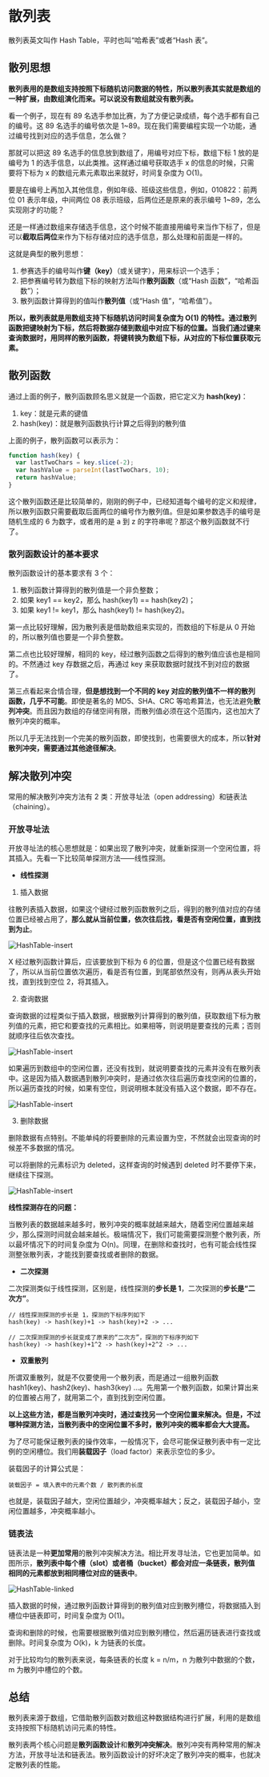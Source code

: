# 散列表

散列表英文叫作 Hash Table，平时也叫“哈希表”或者“Hash 表”。

## 散列思想

**散列表用的是数组支持按照下标随机访问数据的特性，所以散列表其实就是数组的一种扩展，由数组演化而来。可以说没有数组就没有散列表。**

看一个例子，现在有 89 名选手参加比赛，为了方便记录成绩，每个选手都有自己的编号。这 89 名选手的编号依次是 1~89。现在我们需要编程实现一个功能，通过编号找到对应的选手信息，怎么做？

那就可以把这 89 名选手的信息放到数组了，用编号对应下标，数组下标 1 放的是编号为 1 的选手信息，以此类推。这样通过编号获取选手 x 的信息的时候，只需要将下标为 x 的数组元素元素取出来就好，时间复杂度为 O(1)。

要是在编号上再加入其他信息，例如年级、班级这些信息，例如，010822：前两位 01 表示年级，中间两位 08 表示班级，后两位还是原来的表示编号 1~89，怎么实现刚才的功能？

还是一样通过数组来存储选手信息，这个时候不能直接用编号来当作下标了，但是可以**截取后两位**来作为下标存储对应的选手信息，那么处理和前面是一样的。

这就是典型的散列思想：

1. 参赛选手的编号叫作**键（key）**（或关键字），用来标识一个选手；
2. 把参赛编号转为数组下标的映射方法叫作**散列函数**（或“Hash 函数”，“哈希函数”）；
3. 散列函数计算得到的值叫作**散列值**（或“Hash 值”，“哈希值”）。

**所以，散列表就是用数组支持下标随机访问时间复杂度为 O(1) 的特性。通过散列函数把键映射为下标，然后将数据存储到数组中对应下标的位置。当我们通过键来查询数据时，用同样的散列函数，将键转换为数组下标，从对应的下标位置获取元素。**

## 散列函数

通过上面的例子，散列函数顾名思义就是一个函数，把它定义为 **hash(key)**：

1. key：就是元素的键值
2. hash(key)：就是散列函数执行计算之后得到的散列值

上面的例子，散列函数可以表示为：

```js
function hash(key) {
  var lastTwoChars = key.slice(-2);
  var hashValue = parseInt(lastTwoChars, 10);
  return hashValue;
}
```

这个散列函数还是比较简单的，刚刚的例子中，已经知道每个编号的定义和规律，所以散列函数只需要截取后面两位的编号作为散列值。但是如果参数选手的编号是随机生成的 6 为数字，或者用的是 a 到 z 的字符串呢？那这个散列函数就不行了。

### 散列函数设计的基本要求

散列函数设计的基本要求有 3 个：

1. 散列函数计算得到的散列值是一个非负整数；
2. 如果 key1 == key2，那么 hash(key1) == hash(key2)；
3. 如果 key1 != key1，那么 hash(key1) != hash(key2)。

第一点比较好理解，因为散列表是借助数组来实现的，而数组的下标是从 0 开始的，所以散列值也要是一个非负整数。

第二点也比较好理解，相同的 key，经过散列函数之后得到的散列值应该也是相同的。不然通过 key 存数据之后，再通过 key 来获取数据时就找不到对应的数据了。

第三点看起来合情合理，**但是想找到一个不同的 key 对应的散列值不一样的散列函数，几乎不可能**。即使是著名的 MD5、SHA、CRC 等哈希算法，也无法避免**散列冲突**。而且因为数组的存储空间有限，而散列值必须在这个范围内，这也加大了散列冲突的概率。

所以几乎无法找到一个完美的散列函数，即使找到，也需要很大的成本，所以**针对散列冲突，需要通过其他途径解决**。

## 解决散列冲突

常用的解决散列冲突方法有 2 类：开放寻址法（open addressing）和链表法 （chaining）。

### 开放寻址法

开放寻址法的核心思想就是：如果出现了散列冲突，就重新探测一个空闲位置，将其插入。先看一下比较简单探测方法——线性探测。

- **线性探测**

1. 插入数据

往散列表插入数据，如果这个键经过散列函数散列之后，得到的散列值对应的存储位置已经被占用了，**那么就从当前位置，依次往后找，看是否有空闲位置，直到找到为止**。

![HashTable-insert](../../public/assets//dataStructure-HashTable-insert.png)

X 经过散列函数计算后，应该要放到下标为 6 的位置，但是这个位置已经有数据了，所以从当前位置依次遍历，看是否有位置，到尾部依然没有，则再从表头开始找，直到找到空位 2，将其插入。

2. 查询数据

查询数据的过程类似于插入数据，根据散列计算得到的散列值，获取数组下标为散列值的元素，把它和要查找的元素相比。如果相等，则说明是要查找的元素；否则就顺序往后依次查找。

![HashTable-insert](../../public/assets//dataStructure-HashTable-find.png)

<nx-tip text="查询的时候根据散列计算得到的散列值，获取数组下标为散列值的元素，把它和要查找的元素相比。这里查找的时候是通过 key，是不是存储的时候把 key 也存储了？不然怎么判断是不是要查找的元素？"/>

如果遍历到数组中的空闲位置，还没有找到，就说明要查找的元素并没有在散列表中。这是因为插入数据遇到散列冲突时，是通过依次往后遍历查找空闲的位置的，所以遍历查找的时候，如果有空位，则说明根本就没有插入这个数据，即不存在。

![HashTable-insert](../../public/assets//dataStructure-HashTable-notFound.png)

3. 删除数据

删除数据有点特别。不能单纯的将要删除的元素设置为空，不然就会出现查询的时候差不多数据的情况。

可以将删除的元素标识为 deleted，这样查询的时候遇到 deleted 时不要停下来，继续往下探测。

![HashTable-insert](../../public/assets//dataStructure-HashTable-delete.png)

**线性探测存在的问题：**

当散列表的数据越来越多时，散列冲突的概率就越来越大，随着空闲位置越来越少，那么探测时间就会越来越长。极端情况下，我们可能需要探测整个散列表，所以最坏情况下的时间复杂度为 O(n)。同理，在删除和查找时，也有可能会线性探测整张散列表，才能找到要查找或者删除的数据。

- **二次探测**

二次探测类似于线性探测，区别是，线性探测的**步长是 1**，二次探测的**步长是“二次方”**。

```
// 线性探测探测的步长是 1，探测的下标序列如下
hash(key) -> hash(key)+1 -> hash(key)+2 -> ...

// 二次探测探测的步长就变成了原来的“二次方”，探测的下标序列如下
hash(key) -> hash(key)+1^2 -> hash(key)+2^2 -> ...
```

- **双重散列**

所谓双重散列，就是不仅要使用一个散列表，而是通过一组散列函数 hash1(key)、hash2(key)、hash3(key) ...。先用第一个散列函数，如果计算出来的位置被占用了，就用第二个，直到找到空闲位置。

**以上这些方法，都是当散列冲突时，通过查找另一个空闲位置来解决。但是，不过哪种探测方法，当散列表中的空闲位置不多时，散列冲突的概率都会大大提高。**

为了尽可能保证散列表的操作效率，一般情况下，会尽可能保证散列表中有一定比例的空闲槽位。我们用**装载因子**（load factor）来表示空位的多少。

装载因子的计算公式是：

```
装载因子 = 填入表中的元素个数 / 散列表的长度
```

也就是，装载因子越大，空闲位置越少，冲突概率越大；反之，装载因子越小，空闲位置越多，冲突概率越小。

### 链表法

链表法是一种**更加常用**的散列冲突解决方法。相比开发寻址法，它也更加简单。如图所示，**散列表中每个槽（slot）或者桶（bucket）都会对应一条链表，散列值相同的元素都放到相同槽位对应的链表中**。

![HashTable-linked](../../public/assets//dataStructure-HashTable-linked.png)

插入数据的时候，通过散列函数计算得到的散列值对应到散列槽位，将数据插入到槽位中链表即可，时间复杂度为 O(1)。

查询和删除的时候，也需要根据散列值对应到散列槽位，然后遍历链表进行查找或删除。时间复杂度为 O(k)，k 为链表的长度。

对于比较均匀的散列表来说，每条链表的长度 k = n/m，n 为散列中数据的个数，m 为散列中槽位的个数。

## 总结

散列表来源于数组，它借助散列函数对数组这种数据结构进行扩展，利用的是数组支持按照下标随机访问元素的特性。

散列表两个核心问题是**散列函数设计**和**散列冲突解决**。散列冲突有两种常用的解决方法，开放寻址法和链表法。散列函数设计的好坏决定了散列冲突的概率，也就决定散列表的性能。